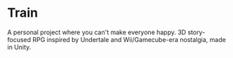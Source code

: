 # Train
A personal project where you can't make everyone happy. 3D story-focused RPG inspired by Undertale and Wii/Gamecube-era nostalgia, made in Unity.
